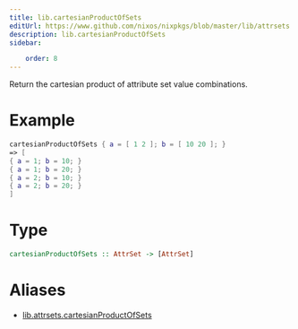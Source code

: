```yaml
---
title: lib.cartesianProductOfSets
editUrl: https://www.github.com/nixos/nixpkgs/blob/master/lib/attrsets.nix#L577C5
description: lib.cartesianProductOfSets
sidebar:

    order: 8
---
```


Return the cartesian product of attribute set value combinations.

# Example

```nix
cartesianProductOfSets { a = [ 1 2 ]; b = [ 10 20 ]; }
=> [
{ a = 1; b = 10; }
{ a = 1; b = 20; }
{ a = 2; b = 10; }
{ a = 2; b = 20; }
]
```

# Type

```haskell
cartesianProductOfSets :: AttrSet -> [AttrSet]
```


# Aliases

- [lib.attrsets.cartesianProductOfSets](/nix-doc-comments/reference/lib/attrsets/lib-attrsets-cartesianProductOfSets)



